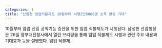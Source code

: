 ```yaml
---
categories: f
title: "산림청 임업직불제도 10월부터 시행2만8000명 소득 향상 기대"
---
```

10월부터 임업·산림 공익기능 증진을 위한 임업 직불제도가 시행된다. 남성현 산림청장은 26일 정부대전청사에서 열린 브리핑을 통해 임업 직불제도 시행과 관련 주요 내용과 기대효과 등을 설명했다. 임업 직불제...